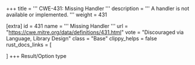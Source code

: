 +++
title = '''
CWE-431: Missing Handler
'''
description	= '''
A handler is not available or implemented.
'''
weight = 431

[extra]
id = 431
name = '''
Missing Handler
'''
url = "https://cwe.mitre.org/data/definitions/431.html"
vote = "Discouraged via Language, Library Design"
class = "Base"
clippy_helps = false
rust_docs_links = [
	
]
+++
Result/Option type
